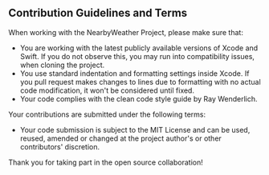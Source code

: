 ## Contribution Guidelines and Terms
When working with the NearbyWeather Project, please make sure that:

- You are working with the latest publicly available versions of Xcode and Swift. If you do not observe this, you may run into compatibility issues, when cloning the project.
- You use standard indentation and formatting settings inside Xcode. If you pull request makes changes to lines due to formatting with no actual code modification, it won't be considered until fixed.
- Your code complies with the clean code style guide by Ray Wenderlich.

Your contributions are submitted under the following terms:
​
- Your code submission is subject to the MIT License and can be used, reused, amended or changed at the project author's or other contributors' discretion.

Thank you for taking part in the open source collaboration!
